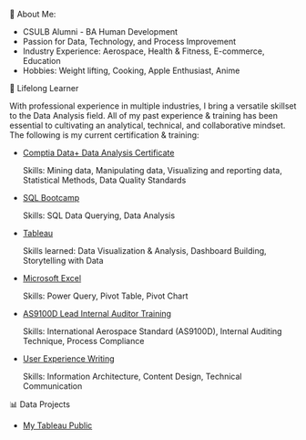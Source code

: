 👋 About Me: 

- CSULB Alumni - BA Human Development 
- Passion for Data, Technology, and Process Improvement 
- Industry Experience: Aerospace, Health & Fitness, E-commerce, Education 
- Hobbies: Weight lifting, Cooking, Apple Enthusiast, Anime 


🌱 Lifelong Learner

  With professional experience in multiple industries, I bring a versatile skillset to the Data Analysis field. All of my past experience & training 
  has been essential to cultivating an analytical, technical, and collaborative mindset. The following is my current certification & training: 

- [Comptia Data+ Data Analysis Certificate](https://www.credly.com/badges/a6105239-05de-4fa3-826e-00d75cfbe947?source=linked_in_profile)
  
  Skills: Mining data, Manipulating data, Visualizing and reporting data, Statistical Methods, Data Quality Standards

- [SQL Bootcamp](https://www.udemy.com/certificate/UC-251aa808-bac6-4bb0-8a7d-4894f72f319b/)
  
  Skills: SQL Data Querying, Data Analysis

- [Tableau]() 
  
  Skills learned: Data Visualization & Analysis, Dashboard Building, Storytelling with Data

- [Microsoft Excel]()
  
  Skills: Power Query, Pivot Table, Pivot Chart 
  
- [AS9100D Lead Internal Auditor Training](https://drive.google.com/file/d/1UUPg2Vh5LjG8hEGD0abN7ooJEw1tRkSI/view)

  Skills: International Aerospace Standard (AS9100D), Internal Auditing Technique, Process Compliance

- [User Experience Writing](https://drive.google.com/file/d/1CnD-kg_xEWKFSDryrhF_Xv4AKhOgUU7D/view)
  
  Skills: Information Architecture, Content Design, Technical Communication

📊 Data Projects  

- [My Tableau Public](https://public.tableau.com/app/profile/david.pham5201)


